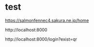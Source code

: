 # test

https://salmonfennec4.sakura.ne.jp/home

http://localhost:8000

http://localhost:8000/login?exist=qr
